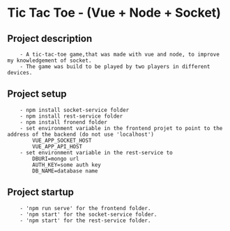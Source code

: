 # Tic Tac Toe - (Vue + Node + Socket)

## Project description
```
	- A tic-tac-toe game,that was made with vue and node, to improve my knowledgement of socket.	
	- The game was build to be played by two players in different devices.
```

## Project setup
```
	- npm install socket-service folder
	- npm install rest-service folder
	- npm install fronend folder
	- set environment variable in the frontend projet to point to the address of the backend (do not use 'localhost')
		VUE_APP_SOCKET_HOST
		VUE_APP_API_HOST
	- set environment variable in the rest-service to 
		DBURI=mongo url
		AUTH_KEY=some auth key
		DB_NAME=database name
```

## Project startup 
```
	- 'npm run serve' for the frontend folder.
	- 'npm start' for the socket-service folder.
	- 'npm start' for the rest-service folder.
```